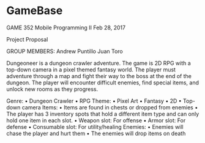 # GameBase
GAME 352
Mobile Programming II
Feb 28, 2017

Project Proposal

GROUP MEMBERS:
Andrew Puntillo
Juan Toro

Dungeoneer is a dungeon crawler adventure. The game is 2D RPG with a top-down camera in a pixel themed fantasy world. The player must adventure through a map and fight their way to the boss at the end of the dungeon. The player will encounter difficult enemies, find special items, and unlock new rooms as they progress.

Genre:
•	Dungeon Crawler
•	RPG
Theme:
•	Pixel Art
•	Fantasy
•	2D
•	Top-down camera
Items:
•	Items are found in chests or dropped from enemies
•	The player has 3 inventory spots that hold a different item type and can only hold one item in each slot.
•	Weapon slot: For offense
•	Armor slot: For defense
•	Consumable slot: For utility/healing
Enemies:
•	Enemies will chase the player and hurt them
•	The enemies will drop items on death


